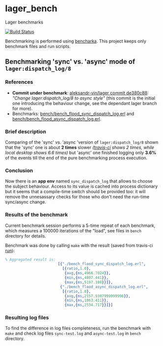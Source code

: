 # lager_bench

Lager benchmarks

[![Build Status](https://secure.travis-ci.org/aleksandr-vin/lager_bench.png)](http://travis-ci.org/aleksandr-vin/lager_bench)

Benchmarking is performed using [bencharka](https://github.com/aleksandr-vin/bencharka). This project keeps only benchmark files and run scripts.


## Benchmarking 'sync' vs. 'async' mode of `lager:dispatch_log/8`

### References

* **Commit under benchmark**: [aleksandr-vin/lager commit de380c88](https://github.com/aleksandr-vin/lager/commit/de380c88): *"Change lager:dispatch_log/8 to async style"* (this commit is the initial one introducing the behaviour change, see the dependant lager branch for more).
* Benchmarks: [bench/bench_flood_sync_dispatch_log.erl](https://github.com/aleksandr-vin/lager_bench/blob/master/bench/bench_flood_sync_dispatch_log.erl) and [bench/bench_flood_async_dispatch_log.erl](https://github.com/aleksandr-vin/lager_bench/blob/master/bench/bench_flood_async_dispatch_log.erl).


### Brief description

Comparing of the 'sync' vs. 'async 'version of `lager:dispatch_log/8` shown that the 'sync' one is about **2 times** slower *([travis-ci](https://travis-ci.org/aleksandr-vin/lager_bench/jobs/3440273) shows 2 times, while local desktop shows 6.6 times)* but 'async' one finished logging only **3.6%** of the events till the end of the pure benchmarking process execution.


### Conclusion

Now there is an **app env** named `sync_dispatch_log` that allows to
choose the subject behaviour. Access to its value is cached into
process dictionary but it seems that a compile-time switch should be
provided too: it will remove the unnesassary checks for those who
don't need the run-time sync/async change.

### Results of the benchmark

Current benchmark session performs a 5-time repeat of each benchmark, which measures a 100000 iterations of the "load", see files in `bench` directory for details.

Benchmark was done by calling `make` with the result (saved from travis-ci [run](https://travis-ci.org/aleksandr-vin/lager_bench/jobs/3440273)):
```erlang
% Aggregated result is:
                        [{"./bench_flood_sync_dispatch_log.erl",
                          [{ratio,1.0},
                           {avg,{ms,4966.7024}},
                           {min,{ms,4807.441}},
                           {max,{ms,5197.108}}]},
                         {"./bench_flood_async_dispatch_log.erl",
                          [{ratio,1.0},
                           {avg,{ms,2157.9307999999996}},
                           {min,{ms,1863.411}},
                           {max,{ms,2534.717}}]}]
```

### Resulting log files

To find the difference in log files completeness, run the benchmark with `make` and check log files `sync-test.log` and `async-test.log` in `bench` directory.
